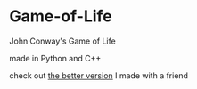 # Game-of-Life
John Conway's Game of Life

made in Python and C++

check out [the better version](https://github.com/AltUUE/ConwayGoL) I made with a friend
